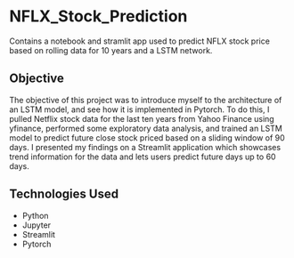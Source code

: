 # NFLX_Stock_Prediction
Contains a notebook and stramlit app used to predict NFLX stock price based on rolling data for 10 years and a LSTM network.

## Objective
The objective of this project was to introduce myself to the architecture of an LSTM model, and see how it is implemented in Pytorch. To do this, I pulled Netflix stock data for the last ten years from Yahoo Finance using yfinance, performed some exploratory data analysis, and trained an LSTM model to predict future close stock priced based on a sliding window of 90 days. I presented my findings on a Streamlit application which showcases trend information for the data and lets users predict future days up to 60 days.

## Technologies Used
- Python
- Jupyter
- Streamlit
- Pytorch
